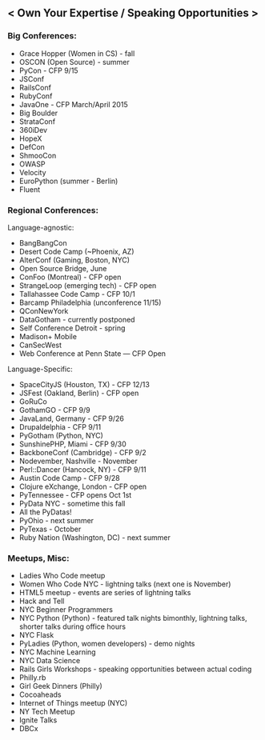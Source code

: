 ## < Own Your Expertise / Speaking Opportunities >

### Big Conferences:

-	Grace Hopper (Women in CS) - fall
-	OSCON (Open Source) - summer
-	PyCon - CFP 9/15
-	JSConf
-	RailsConf
-	RubyConf
-	JavaOne - CFP March/April 2015
-	Big Boulder
-	StrataConf
-	360iDev
-	HopeX
-	DefCon
-	ShmooCon
-	OWASP
-	Velocity
-	EuroPython (summer - Berlin)
-	Fluent

### Regional Conferences:

Language-agnostic:
-	BangBangCon
-	Desert Code Camp (~Phoenix, AZ)
-	AlterConf (Gaming, Boston, NYC)
-	Open Source Bridge, June
-	ConFoo (Montreal) - CFP open
-	StrangeLoop (emerging tech) - CFP open
-	Tallahassee Code Camp - CFP 10/1
-	Barcamp Philadelphia (unconference 11/15)
-	QConNewYork 
-	DataGotham - currently postponed
-	Self Conference Detroit - spring
-	Madison+ Mobile 
-	CanSecWest
-	Web Conference at Penn State — CFP Open

Language-Specific:
-	SpaceCityJS (Houston, TX) - CFP 12/13
-	JSFest (Oakland, Berlin) - CFP open
-	GoRuCo
-	GothamGO - CFP 9/9
-	JavaLand, Germany - CFP 9/26
-	Drupaldelphia - CFP 9/11
-	PyGotham (Python, NYC)
-	SunshinePHP, Miami - CFP 9/30
-	BackboneConf (Cambridge) - CFP 9/2
-	Nodevember, Nashville - November
-	Perl::Dancer (Hancock, NY) - CFP 9/11
-	Austin Code Camp - CFP 9/28
-	Clojure eXchange, London - CFP open
-	PyTennessee - CFP opens Oct 1st
-	PyData NYC - sometime this fall
-	All the PyDatas!
-	PyOhio - next summer
-	PyTexas - October
-	Ruby Nation (Washington, DC) - next summer


### Meetups, Misc:

-	Ladies Who Code meetup
-	Women Who Code NYC - lightning talks (next one is November)
-	HTML5 meetup - events are series of lightning talks
-	Hack and Tell
-	NYC Beginner Programmers
-	NYC Python (Python) - featured talk nights bimonthly, lightning talks, shorter talks during office hours
-	NYC Flask
-	PyLadies (Python, women developers) - demo nights
-	NYC Machine Learning
-	NYC Data Science
-	Rails Girls Workshops - speaking opportunities between actual coding
-	Philly.rb
-	Girl Geek Dinners (Philly)
-	Cocoaheads
-	Internet of Things meetup (NYC)
-	NY Tech Meetup
-	Ignite Talks
-	DBCx
